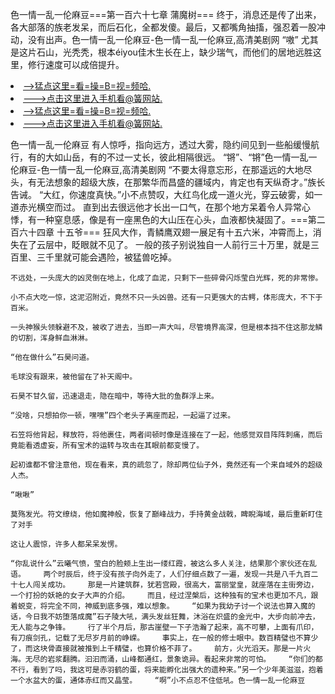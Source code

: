 色一情一乱一伦麻豆===第一百六十七章 蒲魔树===    终于，消息还是传了出来，各大部落的族老发呆，而后石化，全都发傻。最后，又都嘴角抽搐，强忍着一股冲动，没有出声。色一情一乱一伦麻豆-色一情一乱一伦麻豆,高清美剧网    “嗷”    尤其是这片石山，光秃秃，根本éiyou佳木生长在上，缺少瑞气，而他们的居地远胜这里，修行速度可以成倍提升。

<li><a href="http://inlbwj025.cc103.xyz/#md_1026">-->猛点这里=看=操=B=视=频哈.</a></li>
<li><a href="http://inlbwj025.cc103.xyz/#md_1026">--->点击这里进入手机看@簧网站.</a></li>





<li><a href="http://inlbwj025.cc103.xyz/#md_1026">-->猛点这里=看=操=B=视=频哈.</a></li>
<li><a href="http://inlbwj025.cc103.xyz/#md_1026">--->点击这里进入手机看@簧网站.</a></li>



色一情一乱一伦麻豆    有人惊呼，指向远方，透过大雾，隐约间见到一些船缓慢航行，有的大如山岳，有的不过一丈长，彼此相隔很远。    “锵”、“锵”色一情一乱一伦麻豆-色一情一乱一伦麻豆,高清美剧网    “不要太得意忘形，在那遥远的大地尽头，有无法想象的超级大族，在那繁华而昌盛的疆域内，肯定也有天纵奇才。”族长告诫。
    “大红，你速度真快。”小不点赞叹，大红鸟化成一道火光，穿云破雾，如一道赤光横空而过。    直到出去很远他才长出一口气，在那个地方呆着令人异常心悸，有一种窒息感，像是有一座黑色的大山压在心头，血液都快凝固了。===第二百六十四章 十五爷===    狂风大作，青鳞鹰双翅一展足有十五六米，冲霄而上，消失在了云层中，眨眼就不见了。    一般的孩子别说独自一人前行三十万里，就是三百里、三千里就可能会遇险，被猛兽吃掉。

    不远处，一头庞大的凶灵倒在地上，化成了血泥，只剩下一些碎骨闪烁莹白光辉，死的非常惨。

    小不点大吃一惊，这泥沼附近，竟然不只一头凶兽。还有一只更强大的古鳄，体形庞大，不下于百米。

    一头神猴头领躲避不及，被收了进去，当即一声大叫，尽管境界高深，但是根本挡不住这那龙鳞的切割，浑身鲜血淋淋。

    “他在做什么”石昊问道。

    毛球没有跟来，被他留在了补天阁中。

    石昊不甘久留，迅速退走，隐在暗中，等待大批的鱼群浮上来。

    “没啥，只想拍你一顿，嘿嘿”四个老头子离座而起，一起逼了过来。

    石笠将他背起，释放符，将他裹住，两者间顿时像是连接在了一起，他感觉双目阵阵刺痛，而后竟能看透虚妄，所有宝术的运转与攻击在其眼前都变慢了。

    起初谁都不曾注意他，现在看来，真的疏忽了，除却两位仙子外，竟然还有一个来自域外的超级人杰。

    “啾啾”

    莫殇发光。符文缭绕，他如魔神般，恢复了巅峰战力，手持黄金战戟，睥睨海域，最后重新盯住了对手

    这让人震惊，许多人都呆呆发愣。

    “你乱说什么”云曦气愤，莹白的脸颊上生出一缕红霞，被这么多人关注，结果那个家伙还在乱语。    两个时辰后，终于没有孩子向外走了，人们仔细点数了一遍，发现一共是八千九百二十七人闯关成功。    那是一片建筑群，犹若宫殿，很高大，富丽堂皇，就座落在主街旁边，一个打扮的妖艳的女子大声的介绍。    而且，经过涅槃后，这种独有的宝术也更加不凡，跟着蜕变，将完全不同，神威到底多强，难以想象。    “如果为我幼子讨一个说法也算入魔的话，今日我不妨堕落成魔”石子陵大吼，满头发丝狂舞，沐浴在炽盛的金光中，大步向前冲去，无人能与之争锋。    行了半个月后，那古崖壁一下子浩瀚了起来，高不可攀，上面有爪印，有刀痕剑孔，记载了无尽岁月前的峥嵘。    事实上，在一般的修士眼中。数百精璧也不算少了，而这块骨直接就被推到上千精璧，也算价格不菲了。    前方，火光滔天。那是一片火海。无尽的岩浆翻腾。汩汩而涌，山峰都通红，景象诡异。看起来非常的可怕。    “你们的都不行，看到了吗，我这可是赤羽鹤的蛋，将来能孵化出强大的遗种来。”另一个少年美滋滋，抱着一个水盆大的蛋，通体赤红而又晶莹。    “啊”小不点忍不住低吼。色一情一乱一伦麻豆
